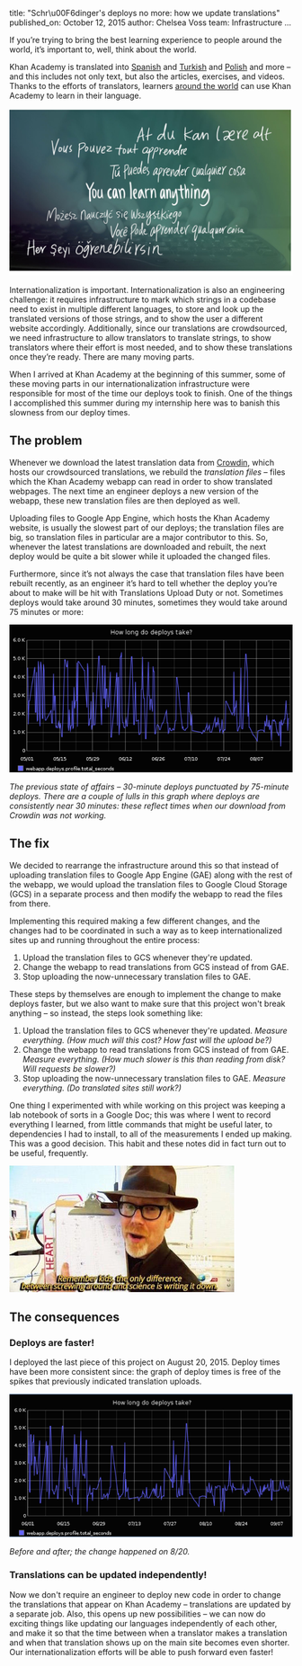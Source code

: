 title: "Schr\u00F6dinger's deploys no more: how we update translations"
published_on: October 12, 2015
author: Chelsea Voss
team: Infrastructure
...


If you’re trying to bring the best learning experience to people around the world, it’s important to, well, think about the world.

Khan Academy is translated into [Spanish](http://es.khanacademy.org/) and [Turkish](https://tr.khanacademy.org/) and [Polish](https://pl.khanacademy.org/) and more – and this includes not only text, but also the articles, exercises, and videos. Thanks to the efforts of translators, learners [around the world](http://international.khanacademy.org/) can use Khan Academy to learn in their language.

!["You can learn anything" in several languages](/images/translation-server/language_collage.png)

Internationalization is important. Internationalization is also an engineering challenge: it requires infrastructure to mark which strings in a codebase need to exist in multiple different languages, to store and look up the translated versions of those strings, and to show the user a different website accordingly. Additionally, since our translations are crowdsourced, we need infrastructure to allow translators to translate strings, to show translators where their effort is most needed, and to show these translations once they’re ready. There are many moving parts.

When I arrived at Khan Academy at the beginning of this summer, some of these moving parts in our internationalization infrastructure were responsible for most of the time our deploys took to finish. One of the things I accomplished this summer during my internship here was to banish this slowness from our deploy times.

The problem
---

Whenever we download the latest translation data from [Crowdin](http://crowdin.com/), which hosts our crowdsourced translations, we rebuild the *translation files* – files which the Khan Academy webapp can read in order to show translated webpages. The next time an engineer deploys a new version of the webapp, these new translation files are then deployed as well.

Uploading files to Google App Engine, which hosts the Khan Academy website, is usually the slowest part of our deploys; the translation files are big, so translation files in particular are a major contributor to this. So, whenever the latest translations are downloaded and rebuilt, the next deploy would be quite a bit slower while it uploaded the changed files.

Furthermore, since it’s not always the case that translation files have been rebuilt recently, as an engineer it’s hard to tell whether the deploy you’re about to make will be hit with Translations Upload Duty or not. Sometimes deploys would take around 30 minutes, sometimes they would take around 75 minutes or more:

![Graph of deploy times, before translation server](/images/translation-server/graph_before.png)

*The previous state of affairs – 30-minute deploys punctuated by 75-minute deploys. There are a couple of lulls in this graph where deploys are consistently near 30 minutes: these reflect times when our download from Crowdin was not working.*

The fix
---

We decided to rearrange the infrastructure around this so that instead of uploading translation files to Google App Engine (GAE) along with the rest of the webapp, we would upload the translation files to Google Cloud Storage (GCS) in a separate process and then modify the webapp to read the files from there.

Implementing this required making a few different changes, and the changes had to be coordinated in such a way as to keep internationalized sites up and running throughout the entire process:

1. Upload the translation files to GCS whenever they're updated.
2. Change the webapp to read translations from GCS instead of from GAE.
3. Stop uploading the now-unnecessary translation files to GAE.

These steps by themselves are enough to implement the change to make deploys faster, but we also want to make sure that this project won't break anything – so instead, the steps look something like:

1. Upload the translation files to GCS whenever they're updated. *Measure everything. (How much will this cost? How fast will the upload be?)*
2. Change the webapp to read translations from GCS instead of from GAE. *Measure everything. (How much slower is this than reading from disk? Will requests be slower?)*
3. Stop uploading the now-unnecessary translation files to GAE. *Measure everything. (Do translated sites still work?)*

One thing I experimented with while working on this project was keeping a lab notebook of sorts in a Google Doc; this was where I went to record everything I learned, from little commands that might be useful later, to dependencies I had to install, to all of the measurements I ended up making. This was a good decision. This habit and these notes did in fact turn out to be useful, frequently.

![Mythbusters' Adam Savage: "Remember kids, the only difference between screwing around and science is writing it down."](/images/translation-server/science.jpg)


The consequences
---

### Deploys are faster!

I deployed the last piece of this project on August 20, 2015. Deploy times have been more consistent since: the graph of deploy times is free of the spikes that previously indicated translation uploads.

![Graph of deploy times, after translation server](/images/translation-server/graph_after.png)

*Before and after; the change happened on 8/20.*

### Translations can be updated independently!

Now we don't require an engineer to deploy new code in order to change the translations that appear on Khan Academy – translations are updated by a separate job. Also, this opens up new possibilities – we can now do exciting things like updating our languages independently of each other, and make it so that the time between when a translator makes a translation and when that translation shows up on the main site becomes even shorter. Our internationalization efforts will be able to push forward even faster!
